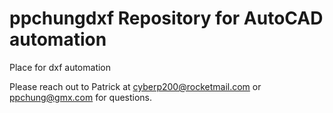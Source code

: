 # ppchungdxf Repository for AutoCAD automation
Place for dxf automation

Please reach out to Patrick at cyberp200@rocketmail.com or ppchung@gmx.com for questions.
